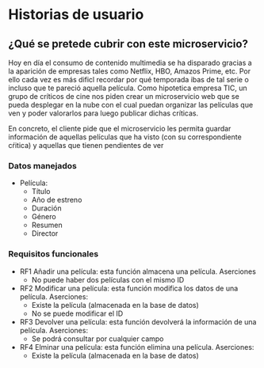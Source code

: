 # Historias de usuario

## ¿Qué se pretede cubrir con este microservicio?

Hoy en día el consumo de contenido multimedia se ha disparado gracias a la aparición de empresas tales como Netflix, HBO, Amazos Prime, etc. Por ello cada vez es más dificl recordar por qué temporada ibas de tal serie o incluso que te pareció aquella película. Como hipotetica empresa TIC, un grupo de críticos de cine nos piden crear un microservicio web que se pueda desplegar en la nube con el cual puedan organizar las películas que ven y poder valorarlos para luego publicar dichas críticas.

En concreto, el cliente pide que el microservicio les permita guardar información de aquellas películas que ha visto (con su correspondiente cŕitica) y aquellas que tienen pendientes de ver

### Datos manejados
* Película:
	* Título
	* Año de estreno
	* Duración
	* Género
	* Resumen
	* Director

### Requisitos funcionales
* RF1 Añadir una película: esta función almacena una película. Aserciones
	* No puede haber dos películas con el mismo ID
* RF2 Modificar una película: esta función modifica los datos de una película. Aserciones:
	* Existe la película (almacenada en la base de datos)
	* No se puede modificar el ID
* RF3 Devolver una película: esta función devolverá la información de una película. Aserciones:
	* Se podrá consultar por cualquier campo
* RF4 Elminar una película: esta función elimina una película. Aserciones:
	* Existe la película (almacenada en la base de datos)